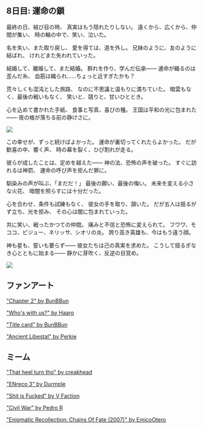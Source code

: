 <!-- title: 運命の鎖 -->

## 8日目: 運命の鎖

最終の日、結び目の時、
真実はもう隠れたりしない。
遠くから、広くから、仲間が集い、
時の輪の中で、笑い、泣いた。

名を失い、また取り戻し、
愛を得ては、道を外し。
兄妹のように、友のように結ばれ、
けれどまた失われていった。

結婚して、離婚して、また結婚。
群れを作り、学んだ伝承——
運命が織るのは歪んだ糸、
血筋は織られ……ちょっと近すぎたかも？

荒々しくも混沌とした旅路、
なのに不思議と温もりに満ちていた。
暗雲もなく、最後の戦いもなく、
笑いと、競りと、甘いひととき。

心を込めて書かれた手紙、
食事と写真、喜びの種。
王国は平和の光に包まれた——
夜の帳が落ちる前の静けさに。

![](/images-opt/group-photo-opt.webp)

この幸せが、ずっと続けばよかった。
運命が裏切ってくれたらよかった。
だが歓喜の中、響く声、
時の幕を裂く、ひび割れが走る。

彼らが成したことは、定めを越えた——
神の法、恐怖の声を破った。
すぐに訪れるは神罰、
運命の呼び声を拒んだ罪に。

馴染みの声が叫ぶ、「まだだ！」
最後の願い、最後の悔い。
未来を変える小さな火花、
暗闇を照らすには十分だった。

心を合わせ、条件も試練もなく、
彼女の手を取り、頷いた。
だが五人は揺るがず立ち、光を拒み、
その心は闇に包まれていった。

共に笑い、戦ったかつての仲間。
痛みと不信と恐怖に変えられて。
フワワ、モココ、ビジュー、ネリッサ、シオリの炎。
誇り高き英雄も、今はもう違う顔。

神も星も、誓いも要らず——
彼女たちは己の真実を求めた。
こうして揺るぎなき心とともに始まる——
静かに芽吹く、反逆の目覚め。

![](/images-opt/advent-video-opt.webp)

## ファンアート

["Chapter 2" by BunBBun](https://x.com/BunBBun1/status/1922478064446902631)

<!-- calli, ina, kiara, bae, kronii, irys, fuwawa, mococo, nerissa, shiori, bijou, liz, gigi, cecilia, raora -->

["Who's with us?" by Haaro](https://x.com/haaro_69/status/1922034045124223411)

<!-- shiori, bijou, nerissa, fuwawa, mococo -->

["Title card" by BunBBun](https://x.com/BunBBun1/status/1922035596597358999)

<!-- shiori, bijou, nerissa, fuwawa, mococo -->

["Ancient Libestal" by Perkie](https://x.com/PerksJAZZBERI/status/1945950846015119413)

## ミーム

["That heel turn tho" by creakhead](https://x.com/_creakhead/status/1921475227248218432)

<!-- calli, ina, kiara, bae, kronii, irys, fuwawa, mococo, nerissa, shiori, bijou, liz, gigi, cecilia, raora -->

["ENreco 3" by Durmple](https://x.com/DomenikTimm/status/1922039494254997891)

<!-- shiori, bijou, mococo, fuwawa, nerissa -->

["Shit is Fucked" by V Faction](https://x.com/V_Faction/status/1921408701505617974)

<!-- calli, ina, kiara, bae, kronii, irys, fuwawa, mococo, nerissa, shiori, bijou, liz, gigi, cecilia, raora -->

["Civil War" by Pedro R](https://x.com/kingdomheart102/status/1921407412617073035)

<!-- calli, ina, kiara, bae, kronii, irys, fuwawa, mococo, nerissa, shiori, bijou, liz, gigi, cecilia, raora -->

["Enigmatic Recollection: Chains Of Fate (2007)" by EmicoOtero](https://x.com/EmicoOtero/status/1921417355772522542)

<!-- calli, ina, kiara, bae, kronii, irys, fuwawa, mococo, nerissa, shiori, bijou, liz, gigi, cecilia, raora -->
